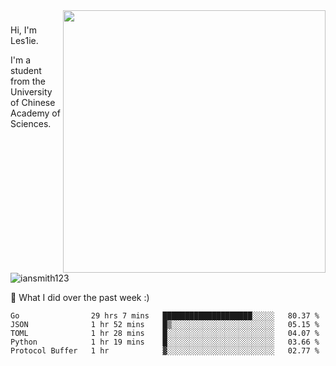 <img align="right" src="https://github-readme-stats.vercel.app/api?username=iansmith123&show_icons=true&hide_border=true" width="420">

### 
Hi, I'm Les1ie. 

I'm a student from the University of Chinese Academy of Sciences.

<img src="https://komarev.com/ghpvc/?username=iansmith123" alt="iansmith123" />




🔭 What I did over the past week :)
<!--START_SECTION:waka-->
```text
Go                29 hrs 7 mins   ████████████████████░░░░░   80.37 % 
JSON              1 hr 52 mins    █▒░░░░░░░░░░░░░░░░░░░░░░░   05.15 % 
TOML              1 hr 28 mins    █░░░░░░░░░░░░░░░░░░░░░░░░   04.07 % 
Python            1 hr 19 mins    █░░░░░░░░░░░░░░░░░░░░░░░░   03.66 % 
Protocol Buffer   1 hr            ▓░░░░░░░░░░░░░░░░░░░░░░░░   02.77 % 
```
<!--END_SECTION:waka-->


<!--
**IanSmith123/IanSmith123** is a ✨ _special_ ✨ repository because its `README.md` (this file) appears on your GitHub profile.
<img src="https://github.githubassets.com/images/spinners/octocat-spinner-64.gif">

Here are some ideas to get you started:

- 🔭 I’m currently working on ...
- 🌱 I’m currently learning ...
- 👯 I’m looking to collaborate on ...
- 🤔 I’m looking for help with ...
- 💬 Ask me about ...
- 📫 How to reach me: ...
- 😄 Pronouns: ...
- ⚡ Fun fact: ...
-->
